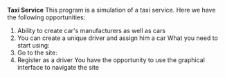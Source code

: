 **Taxi Service**
This program is a simulation of a taxi service.
Here we have the following opportunities:
  1. Ability to create car's manufacturers as well as cars
  2. You can create a unique driver and assign him a car
What you need to start using:
  3. Go to the site:
  4. Register as a driver
You have the opportunity to use the graphical interface to navigate the site
